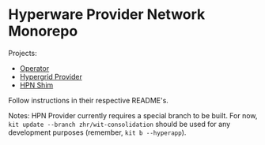 # Hyperware Provider Network Monorepo

Projects:
- [Operator](operator/README.md)
- [Hypergrid Provider](provider/README.md) 
- [HPN Shim](hypergrid-shim/README.md)


Follow instructions in their respective README's.


Notes:
HPN Provider currently requires a special branch to be built. For now, `kit update --branch zhr/wit-consolidation` should be used for any development purposes (remember, `kit b --hyperapp`).

